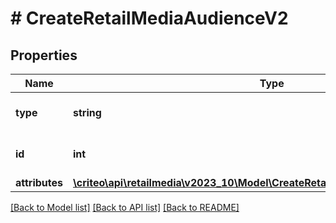# # CreateRetailMediaAudienceV2

## Properties

Name | Type | Description | Notes
------------ | ------------- | ------------- | -------------
**type** | **string** | the name of the entity type |
**id** | **int** | Unique ID of this audience. |
**attributes** | [**\criteo\api\retailmedia\v2023_10\Model\CreateRetailMediaAudienceV2Attributes**](CreateRetailMediaAudienceV2Attributes.md) |  |

[[Back to Model list]](../../README.md#models) [[Back to API list]](../../README.md#endpoints) [[Back to README]](../../README.md)
